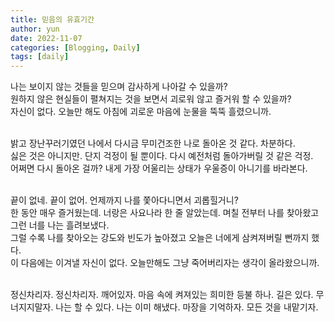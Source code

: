 ```yaml
---
title: 믿음의 유효기간
author: yun
date: 2022-11-07
categories: [Blogging, Daily]
tags: [daily]
---
```


나는 보이지 않는 것들을 믿으며 감사하게 나아갈 수 있을까? <br/>
원하지 않은 현실들이 펼쳐지는 것을 보면서 괴로워 않고 즐거워 할 수 있을까? <br/>
자신이 없다. 오늘만 해도 아침에 괴로운 마음에 눈물을 뚝뚝 흘렸으니까. <br/><br/>

밝고 장난꾸러기였던 나에서 다시금 무미건조한 나로 돌아온 것 같다. 차분하다. <br/>
싫은 것은 아니지만. 단지 걱정이 될 뿐이다. 다시 예전처럼 돌아가버릴 것 같은 걱정. <br/>
어쩌면 다시 돌아온 걸까? 내게 가장 어울리는 상태가 우울증이 아니기를 바라본다. <br/> <br/>

끝이 없네. 끝이 없어. 언제까지 나를 쫓아다니면서 괴롭힐거니? <br/>
한 동안 매우 즐거웠는데. 너랑은 사요나라 한 줄 알았는데. 며칠 전부터 나를 찾아왔고 그런 너를 나는 흘려보냈다. <br/>
그럴 수록 나를 찾아오는 강도와 빈도가 높아졌고 오늘은 너에게 삼켜져버릴 뻔까지 했다. <br/>
이 다음에는 이겨낼 자신이 없다. 오늘만해도 그냥 죽어버리자는 생각이 올라왔으니까. <br/> <br/>

정신차리자. 정신차리자. 깨어있자. 마음 속에 켜져있는 희미한 등불 하나. 길은 있다. 무너지지말자.
나는 할 수 있다. 나는 이미 해냈다. 마장을 기억하자. 모든 것을 내맡기자. 
